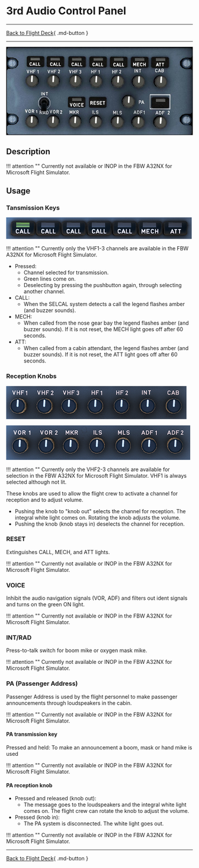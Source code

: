 # 3rd Audio Control Panel

---

[Back to Flight Deck](../index.md){ .md-button }

---

![3rd Audio Control Panel](../../../assets/a32nx-briefing/overhead-panel/3rd-acp.jpg "3rd Audio Control Panel")

## Description

!!! attention ""
    Currently not available or INOP in the FBW A32NX for Microsoft Flight Simulator.

## Usage

### Tansmission Keys

![RMP Transmission Keys](../../../assets/a32nx-briefing/pedestal/RMP-transmission-keys.png)

!!! attention ""
    Currently only the VHF1-3 channels are available in the FBW A32NX for Microsoft Flight Simulator.

- Pressed:
    - Channel selected for transmission.
    - Green lines come on.
    - Deselecting by pressing the pushbutton again, through selecting another channel.
- CALL:
    -  When the SELCAL system detects a call the legend flashes amber (and buzzer sounds).
- MECH:
    - When called from the nose gear bay the legend flashes amber (and buzzer sounds). If it is not reset, the MECH light goes off after 60 seconds.
- ATT:
    - When called from a cabin attendant, the legend flashes amber (and buzzer sounds). If it is not reset, the ATT light goes off after 60 seconds.

### Reception Knobs

![Reception Knobs](../../../assets/a32nx-briefing/pedestal/RMP-reception-knobs-1.png "Reception Knobs")

![Reception Knobs](../../../assets/a32nx-briefing/pedestal/RMP-receiption-knobs-2.png "Reception Knobs")

!!! attention ""
    Currently only the VHF2-3 channels are available for selection in the FBW A32NX for Microsoft Flight Simulator. VHF1 is always selected although not lit.

These knobs are used to allow the flight crew to activate a channel for reception and to adjust volume.

- Pushing the knob to "knob out" selects the channel for reception. The integral white light comes on. Rotating the knob adjusts the volume.
- Pushing the knob (knob stays in) deselects the channel for reception.

### RESET

Extinguishes CALL, MECH, and ATT lights.

!!! attention ""
    Currently not available or INOP in the FBW A32NX for Microsoft Flight Simulator.

### VOICE

Inhibit the audio navigation signals (VOR, ADF) and filters out ident signals and turns on the green ON light.

!!! attention ""
    Currently not available or INOP in the FBW A32NX for Microsoft Flight Simulator.

### INT/RAD

Press-to-talk switch for boom mike or oxygen mask mike.

!!! attention ""
    Currently not available or INOP in the FBW A32NX for Microsoft Flight Simulator.

### PA (Passenger Address)

Passenger Address is used by the flight personnel to make passenger announcements through loudspeakers in the cabin.

!!! attention ""
    Currently not available or INOP in the FBW A32NX for Microsoft Flight Simulator.

#### PA transmission key

Pressed and held: To make an announcement a boom, mask or hand mike is used

!!! attention ""
    Currently not available or INOP in the FBW A32NX for Microsoft Flight Simulator.

#### PA reception knob

- Pressed and released (knob out):
    - The message goes to the loudspeakers and the integral white light comes on. The flight crew can rotate the knob to adjust the volume.
- Pressed (knob in):
    - The PA system is disconnected. The white light goes out.

!!! attention ""
    Currently not available or INOP in the FBW A32NX for Microsoft Flight Simulator.


---

[Back to Flight Deck](../index.md){ .md-button }
